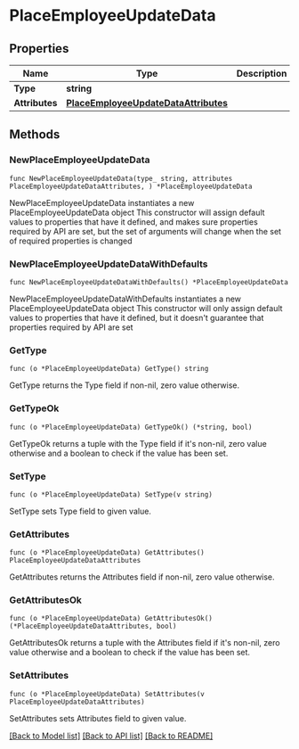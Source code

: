 # PlaceEmployeeUpdateData

## Properties

Name | Type | Description | Notes
------------ | ------------- | ------------- | -------------
**Type** | **string** |  | 
**Attributes** | [**PlaceEmployeeUpdateDataAttributes**](PlaceEmployeeUpdateDataAttributes.md) |  | 

## Methods

### NewPlaceEmployeeUpdateData

`func NewPlaceEmployeeUpdateData(type_ string, attributes PlaceEmployeeUpdateDataAttributes, ) *PlaceEmployeeUpdateData`

NewPlaceEmployeeUpdateData instantiates a new PlaceEmployeeUpdateData object
This constructor will assign default values to properties that have it defined,
and makes sure properties required by API are set, but the set of arguments
will change when the set of required properties is changed

### NewPlaceEmployeeUpdateDataWithDefaults

`func NewPlaceEmployeeUpdateDataWithDefaults() *PlaceEmployeeUpdateData`

NewPlaceEmployeeUpdateDataWithDefaults instantiates a new PlaceEmployeeUpdateData object
This constructor will only assign default values to properties that have it defined,
but it doesn't guarantee that properties required by API are set

### GetType

`func (o *PlaceEmployeeUpdateData) GetType() string`

GetType returns the Type field if non-nil, zero value otherwise.

### GetTypeOk

`func (o *PlaceEmployeeUpdateData) GetTypeOk() (*string, bool)`

GetTypeOk returns a tuple with the Type field if it's non-nil, zero value otherwise
and a boolean to check if the value has been set.

### SetType

`func (o *PlaceEmployeeUpdateData) SetType(v string)`

SetType sets Type field to given value.


### GetAttributes

`func (o *PlaceEmployeeUpdateData) GetAttributes() PlaceEmployeeUpdateDataAttributes`

GetAttributes returns the Attributes field if non-nil, zero value otherwise.

### GetAttributesOk

`func (o *PlaceEmployeeUpdateData) GetAttributesOk() (*PlaceEmployeeUpdateDataAttributes, bool)`

GetAttributesOk returns a tuple with the Attributes field if it's non-nil, zero value otherwise
and a boolean to check if the value has been set.

### SetAttributes

`func (o *PlaceEmployeeUpdateData) SetAttributes(v PlaceEmployeeUpdateDataAttributes)`

SetAttributes sets Attributes field to given value.



[[Back to Model list]](../README.md#documentation-for-models) [[Back to API list]](../README.md#documentation-for-api-endpoints) [[Back to README]](../README.md)


